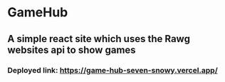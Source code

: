 # GameHub

## A simple react site which uses the Rawg websites api to show games
 
### Deployed link: https://game-hub-seven-snowy.vercel.app/
